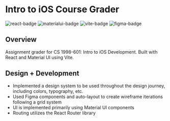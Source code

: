 # Intro to iOS Course Grader

![react-badge](https://img.shields.io/badge/React-20232A?style=for-the-badge&logo=react&logoColor=61DAFB)
![materialui-badge](https://img.shields.io/badge/Material%20UI-007FFF?style=for-the-badge&logo=mui&logoColor=white)
![vite-badge](https://img.shields.io/badge/Vite-B73BFE?style=for-the-badge&logo=vite&logoColor=FFD62E)
![figma-badge](https://img.shields.io/badge/Figma-F24E1E?style=for-the-badge&logo=figma&logoColor=white)

## Overview
Assignment grader for CS 1998-601: Intro to iOS Development. Built with React and Material UI using Vite.

## Design + Development
- Implemented a design system to be used throughout the design journey, including colors, typography, etc.
- Used Figma components and auto-layout to create wireframe iterations following a grid system
- UI is implemented primarily using Material UI components
- Routing utilizes the React Router library
